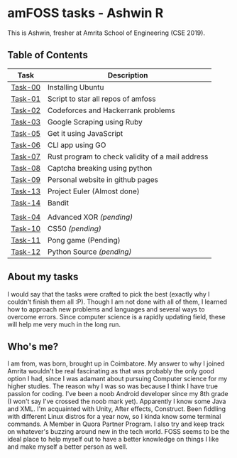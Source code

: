 # amFOSS tasks - Ashwin R 
This is Ashwin, fresher at Amrita School of Engineering (CSE 2019). 

## Table of Contents


| Task | Description |
| --- | --- |
| <a href="https://github.com/ashwinkey04/amfoss-tasks/tree/master/task-00">Task-00</a> | Installing Ubuntu |
| <a href="https://github.com/ashwinkey04/amfoss-tasks/tree/master/task-01">Task-01</a> | Script to star all repos of amfoss |
| <a href="https://github.com/ashwinkey04/amfoss-tasks/tree/master/task-02">Task-02</a> | Codeforces and Hackerrank problems |
| <a href="https://github.com/ashwinkey04/amfoss-tasks/tree/master/task-03">Task-03</a> | Google Scraping using Ruby|
| <a href="https://github.com/ashwinkey04/amfoss-tasks/tree/master/task-05">Task-05</a> | Get it using JavaScript  |
| <a href="https://github.com/ashwinkey04/amfoss-tasks/tree/master/task-06">Task-06</a> | CLI app using GO  |
| <a href="https://github.com/ashwinkey04/amfoss-tasks/tree/master/task-07">Task-07</a> | Rust program to check validity of a mail address |
| <a href="https://github.com/ashwinkey04/amfoss-tasks/tree/master/task-08">Task-08</a> | Captcha breaking using python |
| <a href="https://github.com/ashwinkey04/amfoss-tasks/tree/master/task-09">Task-09</a> | Personal website in github pages |
| <a href="https://github.com/ashwinkey04/amfoss-tasks/tree/master/task-13">Task-13 </a>| Project Euler (Almost done) |
| <a href="https://github.com/ashwinkey04/amfoss-tasks/tree/master/task-14">Task-14</a> | Bandit |
|  |  |
| <a href="https://github.com/ashwinkey04/amfoss-tasks/tree/master/task-04" > Task-04 </a>  | Advanced XOR *(pending)* |
| <a href="https://github.com/ashwinkey04/amfoss-tasks/tree/master/task-10">Task-10 </a>  | CS50 *(pending)* |
| <a href="https://github.com/ashwinkey04/amfoss-tasks/tree/master/task-11">Task-11 </a> | Pong game (Pending)|
| <a href="https://github.com/ashwinkey04/amfoss-tasks/tree/master/task-12">Task-12 </a>  | Python Source *(pending)* |

## About my tasks

I would say that the tasks were crafted to pick the best (exactly why I couldn't finish them all :P). Though I am not done with all of them, I learned how to approach new problems and languages and several ways to overcome errors. Since computer science is a rapidly updating field, these will help me very much in the long run.

## Who's me?

I am from, was born, brought up in Coimbatore. My answer to why I joined Amrita wouldn't be real fascinating as that was probably the only good option I had, since I was adamant about pursuing Computer science for my higher studies. The reason why I was so was because I think I have true passion for coding. I've been a noob Android developer since my 8th grade (I won't say I've crossed the noob mark yet). Apparently I know some Java and XML. I'm acquainted with Unity, After effects, Construct. Been fiddling with different Linux distros for a year now, so I kinda know some terminal commands. A Member in Quora Partner Program. I also try and keep track on whatever's buzzing around new in the tech world. 
FOSS seems to be the ideal place to help myself out to have a better knowledge on things I like and make myself a better person as well.
